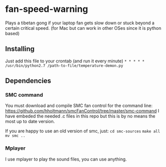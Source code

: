 # fan-speed-warning
Plays a tibetan gong if your laptop fan gets slow down or stuck beyond a certain critical speed. (for Mac but can work in other OSes since it is python based)

## Installing
Just add this file to your crontab (and run it every minute)
``* * * * * /usr/bin/python2.7 /path-to-file/temperature-demon.py``

## Dependencies 

### SMC command
You must download and compile SMC fan control for the command line: https://github.com/hholtmann/smcFanControl/tree/master/smc-command
I have embeded the needed .c files in this repo but this is by no means the most up to date version. 

If you are happy to use an old version of smc, just:
``cd smc-sources``
``make all``
``mv smc ..``

### Mplayer 
I use mplayer to play the sound files, you can use anything.
